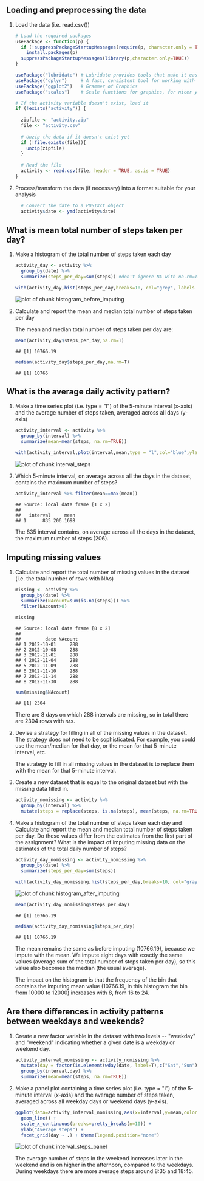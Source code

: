 ## Loading and preprocessing the data

1. Load the data (i.e. read.csv())

    
    ```r
    # Load the required packages
    usePackage <- function(p) {
      if (!suppressPackageStartupMessages(require(p, character.only = TRUE)))
        install.packages(p)
      suppressPackageStartupMessages(library(p,character.only=TRUE))
    }
    
    usePackage("lubridate") # Lubridate provides tools that make it easier to parse and manipulate dates.
    usePackage("dplyr")     # A fast, consistent tool for working with data frame like objects.
    usePackage("ggplot2")   # Grammer of Graphics
    usePackage("scales")    # Scale functions for graphics, for nicer yticks
    
    # If the activity variable doesn't exist, load it
    if (!exists("activity")) {
      
      zipfile <- "activity.zip"       
      file <- "activity.csv"
      
      # Unzip the data if it doesn't exist yet
      if (!file.exists(file)){
        unzip(zipfile)
      }
      
      # Read the file  
      activity <- read.csv(file, header = TRUE, as.is = TRUE)        
    }
    ```
2. Process/transform the data (if necessary) into a format suitable for your analysis

    
    ```r
      # Convert the date to a POSIXct object  
      activity$date <- ymd(activity$date)
    ```
    
## What is mean total number of steps taken per day?

1. Make a histogram of the total number of steps taken each day
 
    
    ```r
    activity_day <- activity %>%
      group_by(date) %>%
      summarize(steps_per_day=sum(steps)) #don't ignore NA with na.rm=TRUE, then the sum will be zero
    
    with(activity_day,hist(steps_per_day,breaks=10, col="grey", labels = TRUE, ylim=c(0, 30)))
    ```
    
    ![plot of chunk histogram_before_imputing](figure/histogram_before_imputing-1.png) 
      
2. Calculate and report the mean and median total number of steps taken per day

    The mean and median total number of steps taken per day are:
      
    
    ```r
    mean(activity_day$steps_per_day,na.rm=T)
    ```
    
    ```
    ## [1] 10766.19
    ```
    
    ```r
    median(activity_day$steps_per_day,na.rm=T)
    ```
    
    ```
    ## [1] 10765
    ```


## What is the average daily activity pattern?

1. Make a time series plot (i.e. type = "l") of the 5-minute interval (x-axis) and the average number of steps taken, averaged across all days (y-axis)

    
    ```r
    activity_interval <- activity %>%
      group_by(interval) %>%
      summarize(mean=mean(steps, na.rm=TRUE)) 
    
    with(activity_interval,plot(interval,mean,type = "l",col="blue",ylab="average steps taken"))
    ```
    
    ![plot of chunk interval_steps](figure/interval_steps-1.png) 

2. Which 5-minute interval, on average across all the days in the dataset, contains the maximum number of steps?

    
    ```r
    activity_interval %>% filter(mean==max(mean))
    ```
    
    ```
    ## Source: local data frame [1 x 2]
    ## 
    ##   interval     mean
    ## 1      835 206.1698
    ```
    
    The 835 interval contains, on average across all the days in the dataset, the maximum number of steps (206).


## Imputing missing values

1. Calculate and report the total number of missing values in the dataset (i.e. the total number of rows with NAs)
    
    ```r
    missing <- activity %>%
      group_by(date) %>%
      summarize(NAcount=sum(is.na(steps))) %>%
      filter(NAcount>0)
    
    missing
    ```
    
    ```
    ## Source: local data frame [8 x 2]
    ## 
    ##         date NAcount
    ## 1 2012-10-01     288
    ## 2 2012-10-08     288
    ## 3 2012-11-01     288
    ## 4 2012-11-04     288
    ## 5 2012-11-09     288
    ## 6 2012-11-10     288
    ## 7 2012-11-14     288
    ## 8 2012-11-30     288
    ```
    
    ```r
    sum(missing$NAcount)
    ```
    
    ```
    ## [1] 2304
    ```
    
    There are 8 days on which 288 intervals are missing, so in total there are 2304 rows with `NA`s.

2. Devise a strategy for filling in all of the missing values in the dataset. The strategy does not need to be sophisticated. For example, you could use the mean/median for that day, or the mean for that 5-minute interval, etc.

    The strategy to fill in all missing values in the dataset is to replace them with the mean for that 5-minute interval.

3. Create a new dataset that is equal to the original dataset but with the missing data filled in.

    
    ```r
    activity_nomissing <- activity %>% 
      group_by(interval) %>%
      mutate(steps = replace(steps, is.na(steps), mean(steps, na.rm=TRUE)))        
    ```

4. Make a histogram of the total number of steps taken each day and Calculate and report the mean and median total number of steps taken per day. Do these values differ from the estimates from the first part of the assignment? What is the impact of imputing missing data on the estimates of the total daily number of steps?

    
    ```r
    activity_day_nomissing <- activity_nomissing %>%
      group_by(date) %>%
      summarize(steps_per_day=sum(steps))
    
    with(activity_day_nomissing,hist(steps_per_day,breaks=10, col="gray", labels = TRUE, ylim=c(0, 30)))
    ```
    
    ![plot of chunk histogram_after_imputing](figure/histogram_after_imputing-1.png) 
    
    
    ```r
    mean(activity_day_nomissing$steps_per_day)
    ```
    
    ```
    ## [1] 10766.19
    ```
    
    ```r
    median(activity_day_nomissing$steps_per_day)
    ```
    
    ```
    ## [1] 10766.19
    ```

    The mean remains the same as before imputing (10766.19), because we impute with the mean. We impute eight days with exactly the same values (average sum of the total number of steps taken per day), so this value also becomes the median (the usual average).
    
    The impact on the histogram is that the frequency of the bin that contains the imputing mean value (10766.19, in this histogram the bin from 10000 to 12000) increases with 8, from 16 to 24.

## Are there differences in activity patterns between weekdays and weekends?

1. Create a new factor variable in the dataset with two levels -- "weekday" and "weekend" indicating whether a given date is a weekday or weekend day.


    
    ```r
    activity_interval_nomissing <- activity_nomissing %>%
      mutate(day = factor(is.element(wday(date, label=T),c("Sat","Sun")),levels=c(T,F),labels=c("weekend","weekday")))  %>%
      group_by(interval,day) %>%  
      summarize(mean=mean(steps, na.rm=TRUE)) 
    ```

2. Make a panel plot containing a time series plot (i.e. type = "l") of the 5-minute interval (x-axis) and the average number of steps taken, averaged across all weekday days or weekend days (y-axis). 
      
    
    ```r
    ggplot(data=activity_interval_nomissing,aes(x=interval,y=mean,color=day)) +
      geom_line() + 
      scale_x_continuous(breaks=pretty_breaks(n=10)) +  
      ylab("Average steps") +
      facet_grid(day ~ .) + theme(legend.position="none") 
    ```
    
    ![plot of chunk interval_steps_panel](figure/interval_steps_panel-1.png) 
    
    The average number of steps in the weekend increases later in the weekend and is on higher in the afternoon, compared to the weekdays. During weekdays there are more average steps around 8:35 and 18:45.
